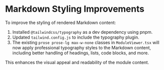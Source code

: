 # Markdown Styling Improvements

To improve the styling of rendered Markdown content:

1. Installed `@tailwindcss/typography` as a dev dependency using pnpm.
2. Updated `tailwind.config.js` to include the typography plugin.
3. The existing `prose prose-lg max-w-none` classes in `ModuleViewer.tsx` will now apply professional typography styles to the Markdown content, including better handling of headings, lists, code blocks, and more.

This enhances the visual appeal and readability of the module content.